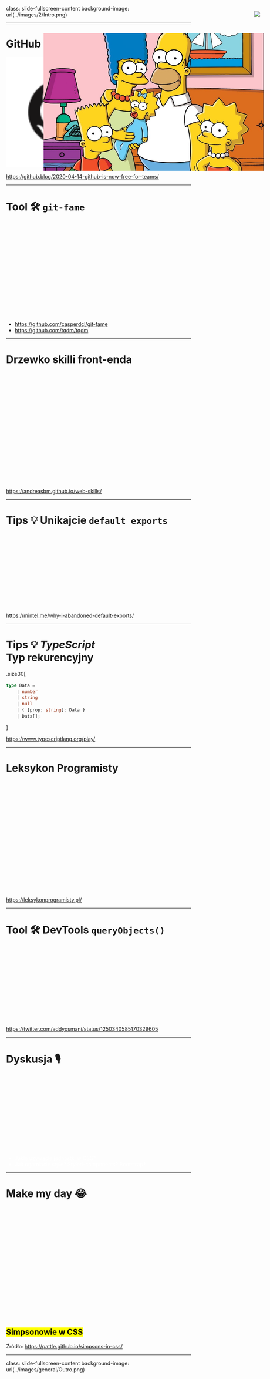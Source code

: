 class: slide-fullscreen-content
background-image: url(../images/2/Intro.png)

---

# GitHub staje się darmowy

<img src="../images/2/github.svg" style="width: 300px" />

<https://github.blog/2020-04-14-github-is-now-free-for-teams/>

---

# Tool 🛠 `git-fame`

<div style="height: 250px"></div>

* <https://github.com/casperdcl/git-fame>
* <https://github.com/tqdm/tqdm>

---

# Drzewko skilli front-enda

<div style="height: 300px"></div>

<https://andreasbm.github.io/web-skills/>

---

# Tips 💡 Unikajcie `default exports`

<div style="height: 200px"></div>

<https://mintel.me/why-i-abandoned-default-exports/>

---

# Tips 💡 _TypeScript_<br/>Typ rekurencyjny

.size30[

```ts
type Data =
    | number
    | string
    | null
    | { [prop: string]: Data }
    | Data[];
```

]

<https://www.typescriptlang.org/play/>

---

# Leksykon Programisty

<div style="height: 300px"></div>

<https://leksykonprogramisty.pl/>

---

# Tool 🛠 DevTools `queryObjects()`

<div style="height: 200px"></div>

<https://twitter.com/addyosmani/status/1250340585170329605>

---

# Dyskusja 🎙

<div style="position: absolute; right: 40px; top: 80px;">
    <img src="https://i.redd.it/00z5qwx3udo41.jpg" style="width: 600px" />
</div>

<div style="height: 200px"></div>

<div class="size40" style="color: white">
    <ul>
        <li>Jakie używacie jednostki w CSS?</li>
        <li>Jak ogarniacie style? Styled-components? Bootstrap?</li>
    </ul>
</div>

---

# Make my day 😂

<div style="position: absolute; right: 30px; top: 140px;">
    <img src="../images/2/simpson.jpg" style="width: 600px">
</div>

<div style="height: 300px"></div>

<h2><mark>Simpsonowie w CSS</mark></h2>

Źródło: <https://pattle.github.io/simpsons-in-css/>

---

class: slide-fullscreen-content
background-image: url(../images/general/Outro.png)
